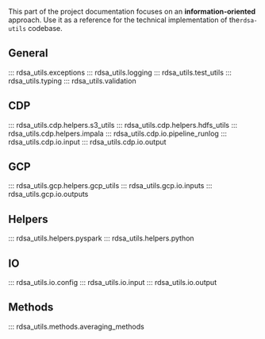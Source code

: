 This part of the project documentation focuses on an **information-oriented** approach. Use it as a
reference for the technical implementation of the`rdsa-utils` codebase.

## General

::: rdsa_utils.exceptions
::: rdsa_utils.logging
::: rdsa_utils.test_utils
::: rdsa_utils.typing
::: rdsa_utils.validation

## CDP

::: rdsa_utils.cdp.helpers.s3_utils
::: rdsa_utils.cdp.helpers.hdfs_utils
::: rdsa_utils.cdp.helpers.impala
::: rdsa_utils.cdp.io.pipeline_runlog
::: rdsa_utils.cdp.io.input
::: rdsa_utils.cdp.io.output

## GCP

::: rdsa_utils.gcp.helpers.gcp_utils
::: rdsa_utils.gcp.io.inputs
::: rdsa_utils.gcp.io.outputs

## Helpers

::: rdsa_utils.helpers.pyspark
::: rdsa_utils.helpers.python

## IO

::: rdsa_utils.io.config
::: rdsa_utils.io.input
::: rdsa_utils.io.output

## Methods

::: rdsa_utils.methods.averaging_methods
